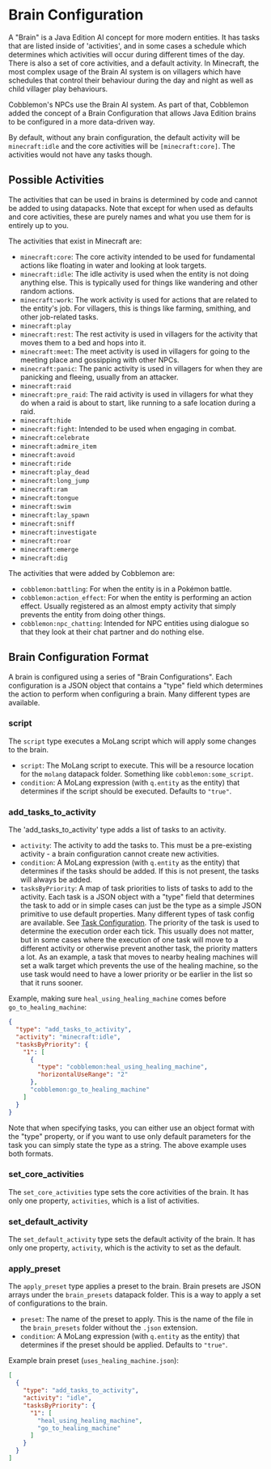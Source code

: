 # Brain Configuration

A "Brain" is a Java Edition AI concept for more modern entities. It has tasks that are listed inside of 'activities',
and in some cases a schedule which determines which activities will occur during different times of the day. There is
also a set of core activities, and a default activity. In Minecraft, the most complex usage of the Brain AI system 
is on villagers which have schedules that control their behaviour during the day and night as well as child villager play behaviours.

Cobblemon's NPCs use the Brain AI system. As part of that, Cobblemon added the concept of a Brain Configuration
that allows Java Edition brains to be configured in a more data-driven way. 

By default, without any brain configuration, the default activity will be `minecraft:idle` and the core activities will be `[minecraft:core]`.
The activities would not have any tasks though.

## Possible Activities
The activities that can be used in brains is determined by code and cannot be added to using datapacks. Note that except for
when used as defaults and core activities, these are purely names and what you use them for is entirely up to you.

The activities that exist in Minecraft are:
- `minecraft:core`: The core activity intended to be used for fundamental actions like floating in water and looking at look targets.
- `minecraft:idle`: The idle activity is used when the entity is not doing anything else. This is typically used for things like wandering and other random actions.
- `minecraft:work`: The work activity is used for actions that are related to the entity's job. For villagers, this is things like farming, smithing, and other job-related tasks.
- `minecraft:play`
- `minecraft:rest`: The rest activity is used in villagers for the activity that moves them to a bed and hops into it.
- `minecraft:meet`: The meet activity is used in villagers for going to the meeting place and gossipping with other NPCs.
- `minecraft:panic`: The panic activity is used in villagers for when they are panicking and fleeing, usually from an attacker.
- `minecraft:raid`
- `minecraft:pre_raid`: The raid activity is used in villagers for what they do when a raid is about to start, like running to a safe location during a raid.
- `minecraft:hide`
- `minecraft:fight`: Intended to be used when engaging in combat.
- `minecraft:celebrate`
- `minecraft:admire_item`
- `minecraft:avoid`
- `minecraft:ride`
- `minecraft:play_dead`
- `minecraft:long_jump`
- `minecraft:ram`
- `minecraft:tongue`
- `minecraft:swim`
- `minecraft:lay_spawn`
- `minecraft:sniff`
- `minecraft:investigate`
- `minecraft:roar`
- `minecraft:emerge`
- `minecraft:dig`

The activities that were added by Cobblemon are:
- `cobblemon:battling`: For when the entity is in a Pokémon battle.
- `cobblemon:action_effect`: For when the entity is performing an action effect. Usually registered as an almost empty activity that simply prevents the entity from doing other things.
- `cobblemon:npc_chatting`: Intended for NPC entities using dialogue so that they look at their chat partner and do nothing else.

## Brain Configuration Format
A brain is configured using a series of "Brain Configurations". Each configuration is a JSON object that contains
a "type" field which determines the action to perform when configuring a brain. Many different types are available.

### script
The `script` type executes a MoLang script which will apply some changes to the brain.
- `script`: The MoLang script to execute. This will be a resource location for the `molang` datapack folder. Something like `cobblemon:some_script`.
- `condition`: A MoLang expression (with `q.entity` as the entity) that determines if the script should be executed. Defaults to `"true"`.

### add_tasks_to_activity
The 'add_tasks_to_activity' type adds a list of tasks to an activity.
- `activity`: The activity to add the tasks to. This must be a pre-existing activity - a brain configuration cannot
    create new activities. 
- `condition`: A MoLang expression (with `q.entity` as the entity) that determines if the tasks should be added. If this
    is not present, the tasks will always be added.
- `tasksByPriority`: A map of task priorities to lists of tasks to add to the activity. Each task is a JSON object with a "type" field that determines the
    task to add or in simple cases can just be the type as a simple JSON primitive to use default properties. Many different types of task config are available. See [Task Configuration](./task/README.md).
    The priority of the task is used to determine the execution order each tick. This usually does not matter, but in some cases
    where the execution of one task will move to a different activity or otherwise prevent another task, the priority matters a lot.
    As an example, a task that moves to nearby healing machines will set a walk target which prevents the use of the healing machine,
    so the use task would need to have a lower priority or be earlier in the list so that it runs sooner.

Example, making sure `heal_using_healing_machine` comes before `go_to_healing_machine`:
```json
{
  "type": "add_tasks_to_activity",
  "activity": "minecraft:idle",
  "tasksByPriority": {
    "1": [
      {
        "type": "cobblemon:heal_using_healing_machine",
        "horizontalUseRange": "2"
      },
      "cobblemon:go_to_healing_machine"
    ]
  }
}
```

Note that when specifying tasks, you can either use an object format with the "type" property, or if you want to use only
default parameters for the task you can simply state the type as a string. The above example uses both formats.

### set_core_activities
The `set_core_activities` type sets the core activities of the brain. It has only one property, `activities`, which is a list of activities.

### set_default_activity
The `set_default_activity` type sets the default activity of the brain. It has only one property, `activity`, which is the activity to set as the default.

### apply_preset
The `apply_preset` type applies a preset to the brain. Brain presets are JSON arrays under the `brain_presets` datapack folder. 
This is a way to apply a set of configurations to the brain.
- `preset`: The name of the preset to apply. This is the name of the file in the `brain_presets` folder without the `.json` extension.
- `condition`: A MoLang expression (with `q.entity` as the entity) that determines if the preset should be applied. Defaults to `"true"`.

Example brain preset (`uses_healing_machine.json`):
```json
[
  {
    "type": "add_tasks_to_activity",
    "activity": "idle",
    "tasksByPriority": {
      "1": [
        "heal_using_healing_machine",
        "go_to_healing_machine"
      ]
    }
  }
]
```
